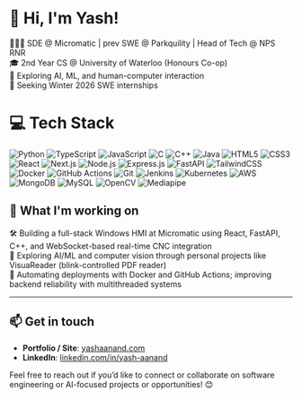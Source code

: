 # 👋 Hi, I'm Yash!
👨🏻‍💻 SDE @ Micromatic | prev SWE @ Parkquility | Head of Tech @ NPS RNR <br/>
🎓 2nd Year CS @ University of Waterloo (Honours Co-op) <br/>
💭 Exploring AI, ML, and human-computer interaction <br/>
🚀 Seeking Winter 2026 SWE internships <br/>


# 💻 Tech Stack
<!-- Get badges from https://github.com/Ileriayo/markdown-badges -->
![Python](https://img.shields.io/badge/python-3670A0?style=for-the-badge&logo=python&logoColor=ffdd54)
![TypeScript](https://img.shields.io/badge/typescript-%23007ACC.svg?style=for-the-badge&logo=typescript&logoColor=white)
![JavaScript](https://img.shields.io/badge/javascript-%23323330.svg?style=for-the-badge&logo=javascript&logoColor=%23F7DF1E)
![C](https://img.shields.io/badge/c-%2300599C.svg?style=for-the-badge&logo=c&logoColor=white)
![C++](https://img.shields.io/badge/c++-%2300599C.svg?style=for-the-badge&logo=c%2B%2B&logoColor=white)
![Java](https://img.shields.io/badge/java-%23ED8B00.svg?style=for-the-badge&logo=openjdk&logoColor=white)
![HTML5](https://img.shields.io/badge/html5-%23E34F26.svg?style=for-the-badge&logo=html5&logoColor=white)
![CSS3](https://img.shields.io/badge/css3-%231572B6.svg?style=for-the-badge&logo=css3&logoColor=white)
![React](https://img.shields.io/badge/react-%2320232a.svg?style=for-the-badge&logo=react&logoColor=%2361DAFB)
![Next.js](https://img.shields.io/badge/next.js-%23000000.svg?style=for-the-badge&logo=next.js&logoColor=white)
![Node.js](https://img.shields.io/badge/node.js-339933.svg?style=for-the-badge&logo=nodedotjs&logoColor=white)
![Express.js](https://img.shields.io/badge/express.js-%23404d59.svg?style=for-the-badge&logo=express&logoColor=white)
![FastAPI](https://img.shields.io/badge/fastapi-005571?style=for-the-badge&logo=fastapi)
![TailwindCSS](https://img.shields.io/badge/tailwindcss-%2338B2AC.svg?style=for-the-badge&logo=tailwind-css&logoColor=white)
![Docker](https://img.shields.io/badge/docker-%230db7ed.svg?style=for-the-badge&logo=docker&logoColor=white)
![GitHub Actions](https://img.shields.io/badge/github%20actions-2088FF?style=for-the-badge&logo=github-actions&logoColor=white)
![Git](https://img.shields.io/badge/git-F05032?style=for-the-badge&logo=git&logoColor=white)
![Jenkins](https://img.shields.io/badge/Jenkins-%23D24939.svg?style=for-the-badge&logo=jenkins&logoColor=white)
![Kubernetes](https://img.shields.io/badge/Kubernetes-%23326ce5.svg?style=for-the-badge&logo=kubernetes&logoColor=white)
![AWS](https://img.shields.io/badge/AWS-%23232F3E.svg?style=for-the-badge&logo=amazon-aws&logoColor=white)
![MongoDB](https://img.shields.io/badge/mongodb-%234ea94b.svg?style=for-the-badge&logo=mongodb&logoColor=white)
![MySQL](https://img.shields.io/badge/mysql-%2300f.svg?style=for-the-badge&logo=mysql&logoColor=white)
![OpenCV](https://img.shields.io/badge/opencv-5C3EE8?style=for-the-badge&logo=opencv&logoColor=white)
![Mediapipe](https://img.shields.io/badge/mediapipe-FF69B4?style=for-the-badge)



## 🌱 What I'm working on
🛠 Building a full-stack Windows HMI at Micromatic using React, FastAPI, C++, and WebSocket-based real-time CNC integration <br/>
🧠 Exploring AI/ML and computer vision through personal projects like VisuaReader (blink-controlled PDF reader) <br/>
🚢 Automating deployments with Docker and GitHub Actions; improving backend reliability with multithreaded systems <br/>

---

## 📫 Get in touch
- **Portfolio / Site**: [yashaanand.com](https://yashaanand.com/)
- **LinkedIn**: [linkedin.com/in/yash-aanand](https://www.linkedin.com/in/yash-aanand)

Feel free to reach out if you’d like to connect or collaborate on software engineering or AI-focused projects or opportunities! 😊
